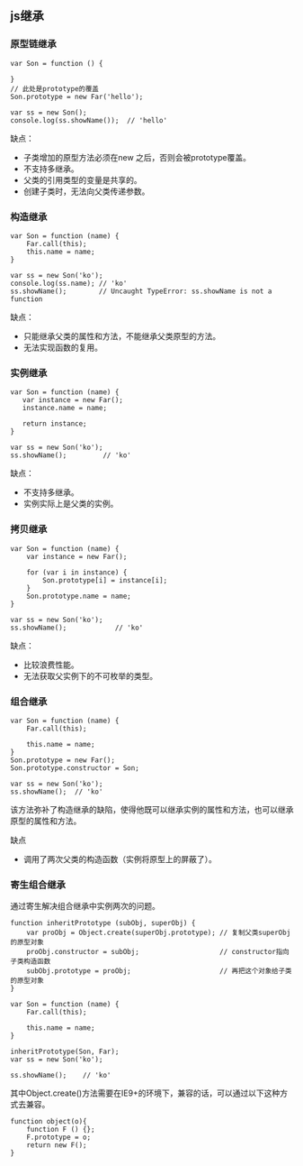 ## js继承

### 原型链继承
```
var Son = function () {

}
// 此处是prototype的覆盖
Son.prototype = new Far('hello');

var ss = new Son();
console.log(ss.showName());  // 'hello'
```
缺点：
+ 子类增加的原型方法必须在new 之后，否则会被prototype覆盖。
+ 不支持多继承。
+ 父类的引用类型的变量是共享的。
+ 创建子类时，无法向父类传递参数。

### 构造继承
```
var Son = function (name) {
    Far.call(this);
    this.name = name;
}

var ss = new Son('ko');
console.log(ss.name); // 'ko'
ss.showName();        // Uncaught TypeError: ss.showName is not a function
```
缺点：
+ 只能继承父类的属性和方法，不能继承父类原型的方法。
+ 无法实现函数的复用。

### 实例继承
```
var Son = function (name) {
   var instance = new Far();
   instance.name = name;

   return instance;
}

var ss = new Son('ko');
ss.showName();         // 'ko'
```
缺点：
+ 不支持多继承。
+ 实例实际上是父类的实例。

### 拷贝继承
```
var Son = function (name) {
    var instance = new Far();

    for (var i in instance) {
        Son.prototype[i] = instance[i];
    }
    Son.prototype.name = name;
}

var ss = new Son('ko');
ss.showName();            // 'ko'
```
缺点：
+ 比较浪费性能。
+ 无法获取父实例下的不可枚举的类型。

### 组合继承
```
var Son = function (name) {
    Far.call(this);

    this.name = name;
}
Son.prototype = new Far();
Son.prototype.constructor = Son;

var ss = new Son('ko');
ss.showName();  // 'ko'
```
该方法弥补了构造继承的缺陷，使得他既可以继承实例的属性和方法，也可以继承原型的属性和方法。  

缺点
+ 调用了两次父类的构造函数（实例将原型上的屏蔽了）。

### 寄生组合继承
通过寄生解决组合继承中实例两次的问题。
```
function inheritPrototype (subObj, superObj) {
    var proObj = Object.create(superObj.prototype); // 复制父类superObj的原型对象
    proObj.constructor = subObj;                    // constructor指向子类构造函数
    subObj.prototype = proObj;                      // 再把这个对象给子类的原型对象
}

var Son = function (name) {
    Far.call(this);

    this.name = name;
}

inheritPrototype(Son, Far);
var ss = new Son('ko');

ss.showName();    // 'ko'
```
其中Object.create()方法需要在IE9+的环境下，兼容的话，可以通过以下这种方式去兼容。  
```
function object(o){
    function F () {};
    F.prototype = o;
    return new F();
}
```
